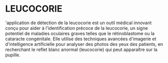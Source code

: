 # LEUCOCORIE
'application de détection de la leucocorie est un outil médical innovant conçu pour aider à l'identification précoce de la leucocorie, un signe potentiel de maladies oculaires graves telles que le rétinoblastome ou la cataracte congénitale. Elle utilise des techniques avancées d'imagerie et d'intelligence artificielle pour analyser des photos des yeux des patients, en recherchant le reflet blanc anormal (leucocorie) qui peut apparaître sur la pupille.
